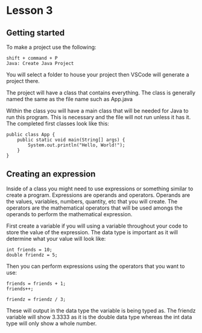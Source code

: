 # Lesson 3

## Getting started
To make a project use the following:

```
shift + command + P
Java: Create Java Project
```

You will select a folder to house your project then VSCode will generate a project there.

The project will have a class that contains everything. The class is generally named the same as the file name such as App.java

Within the class you will have a main class that will be needed for Java to run this program. This is necessary and the file will not run unless it has it. The completed first classes look like this:

```
public class App {
    public static void main(String[] args) {
        System.out.println("Hello, World!");
    }
}
```

## Creating an expression
Inside of a class you might need to use expressions or something similar to create a program. Expressions are operands and operators. Operands are the values, variables, numbers, quantity, etc that you will create. The operators are the mathematical operators that will be used amongs the operands to perform the mathematical expression.

First create a variable if you will using a variable throughout your code to store the value of the expression. The data type is important as it will determine what your value will look like:

```
int friends = 10;
double friendz = 5;
```

Then you can perform expressions using the operators that you want to use:

```
friends = friends + 1;
friends++;

friendz = friendz / 3;
```

These will output in the data type the variable is being typed as. The friendz variable will show 3.3333 as it is the double data type whereas the int data type will only show a whole number.
